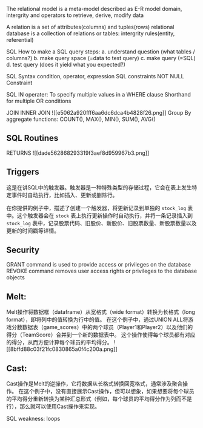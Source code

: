 The relational model is a meta-model
described as E-R model
domain, intergrity and operators to retrieve, derive, modify data

A relation is a set of attributes(columns) and tuples(rows)
relational database is a collection of relations or tables: intergrity rules(entity, referential)

SQL
How to make a SQL query
steps:
a. understand question (what tables / columns?)
b. make query space (=data to test query)
c. make query (=SQL)
d. test query (does it yield what you expected?)

SQL Syntax
condition, operator, expression
SQL constraints
NOT NULL Constraint

SQL IN operater:
To specify multiple values in a WHERE clause
Shorthand for multiple OR conditions

JOIN
INNER JOIN
![[e5062a920fff6aa6dc6dca4b4828f26.png]]
Group By
aggregate functions: COUNT(), MAX(), MIN(), SUM(), AVG()
## SQL Routines
RETURNS
![[dade562868293319f3aef8d959967b3.png]]
## Triggers
这是在讲SQL中的触发器。触发器是一种特殊类型的存储过程，它会在表上发生特定事件时自动执行，比如插入、更新或删除行。

在你提供的例子中，描述了创建一个触发器，将更新记录到单独的 `stock_log` 表中。这个触发器会在 `stock` 表上执行更新操作时自动执行，并将一条记录插入到 `stock_log` 表中，记录股票代码、旧股价、新股价、旧股票数量、新股票数量以及更新的时间戳等详情。

## Security
GRANT command is used to provide access or privileges on the database
REVOKE command removes user access rights or privileges to the database objects

## Melt:
Melt操作将数据框（dataframe）从宽格式（wide format）转换为长格式（long format），即将列中的值转换为行中的值。
在这个例子中，通过UNION ALL将游戏分数数据表（game_scores）中的两个球员（Player1和Player2）以及他们的得分（TeamScore）合并到一个新的数据表中。
这个操作使得每个球员都有对应的得分，从而方便计算每个球员的平均得分。
![[8bffd88c03f21fc0830865a0f4c200a.png]]
## Cast:
Cast操作是Melt的逆操作，它将数据从长格式转换回宽格式，通常涉及聚合操作。
在这个例子中，没有直接展示Cast操作，但可以想象，如果想要将每个球员的平均得分重新转换为某种汇总形式（例如，每个球员的平均得分作为列而不是行），那么就可以使用Cast操作来实现。

SQL weakness: loops